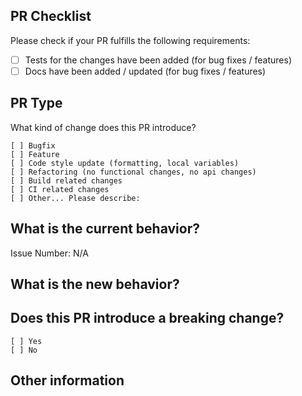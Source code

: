 ## PR Checklist

Please check if your PR fulfills the following requirements:

-   [ ] Tests for the changes have been added (for bug fixes / features)
-   [ ] Docs have been added / updated (for bug fixes / features)

## PR Type

What kind of change does this PR introduce?

<!-- Please check the one that applies to this PR using "x". -->

```
[ ] Bugfix
[ ] Feature
[ ] Code style update (formatting, local variables)
[ ] Refactoring (no functional changes, no api changes)
[ ] Build related changes
[ ] CI related changes
[ ] Other... Please describe:
```

## What is the current behavior?

<!-- Please describe the current behavior that you are modifying, or link to a relevant issue. -->

Issue Number: N/A

## What is the new behavior?

## Does this PR introduce a breaking change?

```
[ ] Yes
[ ] No
```

<!-- If this PR contains a breaking change, please describe the impact and migration path for existing applications below. -->

## Other information
